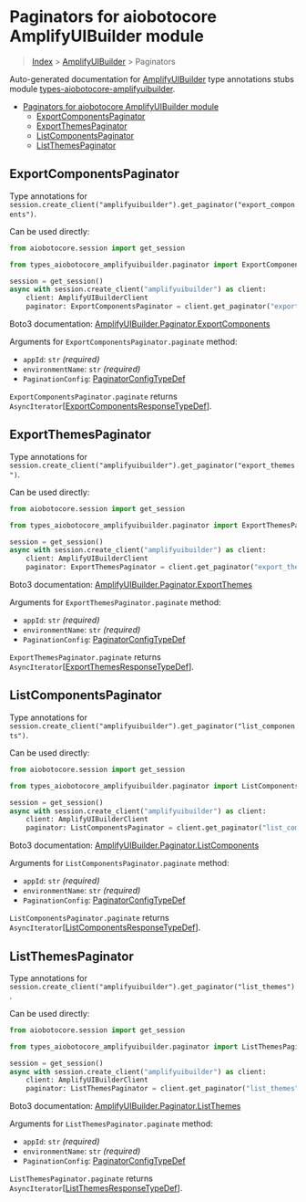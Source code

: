 <a id="paginators-for-aiobotocore-amplifyuibuilder-module"></a>

# Paginators for aiobotocore AmplifyUIBuilder module

> [Index](../README.md) > [AmplifyUIBuilder](./README.md) > Paginators

Auto-generated documentation for
[AmplifyUIBuilder](https://boto3.amazonaws.com/v1/documentation/api/latest/reference/services/amplifyuibuilder.html#AmplifyUIBuilder)
type annotations stubs module
[types-aiobotocore-amplifyuibuilder](https://pypi.org/project/types-aiobotocore-amplifyuibuilder/).

- [Paginators for aiobotocore AmplifyUIBuilder module](#paginators-for-aiobotocore-amplifyuibuilder-module)
  - [ExportComponentsPaginator](#exportcomponentspaginator)
  - [ExportThemesPaginator](#exportthemespaginator)
  - [ListComponentsPaginator](#listcomponentspaginator)
  - [ListThemesPaginator](#listthemespaginator)

<a id="exportcomponentspaginator"></a>

## ExportComponentsPaginator

Type annotations for
`session.create_client("amplifyuibuilder").get_paginator("export_components")`.

Can be used directly:

```python
from aiobotocore.session import get_session

from types_aiobotocore_amplifyuibuilder.paginator import ExportComponentsPaginator

session = get_session()
async with session.create_client("amplifyuibuilder") as client:
    client: AmplifyUIBuilderClient
    paginator: ExportComponentsPaginator = client.get_paginator("export_components")
```

Boto3 documentation:
[AmplifyUIBuilder.Paginator.ExportComponents](https://boto3.amazonaws.com/v1/documentation/api/latest/reference/services/amplifyuibuilder.html#AmplifyUIBuilder.Paginator.ExportComponents)

Arguments for `ExportComponentsPaginator.paginate` method:

- `appId`: `str` *(required)*
- `environmentName`: `str` *(required)*
- `PaginationConfig`:
  [PaginatorConfigTypeDef](./type_defs.md#paginatorconfigtypedef)

`ExportComponentsPaginator.paginate` returns
`AsyncIterator`\[[ExportComponentsResponseTypeDef](./type_defs.md#exportcomponentsresponsetypedef)\].

<a id="exportthemespaginator"></a>

## ExportThemesPaginator

Type annotations for
`session.create_client("amplifyuibuilder").get_paginator("export_themes")`.

Can be used directly:

```python
from aiobotocore.session import get_session

from types_aiobotocore_amplifyuibuilder.paginator import ExportThemesPaginator

session = get_session()
async with session.create_client("amplifyuibuilder") as client:
    client: AmplifyUIBuilderClient
    paginator: ExportThemesPaginator = client.get_paginator("export_themes")
```

Boto3 documentation:
[AmplifyUIBuilder.Paginator.ExportThemes](https://boto3.amazonaws.com/v1/documentation/api/latest/reference/services/amplifyuibuilder.html#AmplifyUIBuilder.Paginator.ExportThemes)

Arguments for `ExportThemesPaginator.paginate` method:

- `appId`: `str` *(required)*
- `environmentName`: `str` *(required)*
- `PaginationConfig`:
  [PaginatorConfigTypeDef](./type_defs.md#paginatorconfigtypedef)

`ExportThemesPaginator.paginate` returns
`AsyncIterator`\[[ExportThemesResponseTypeDef](./type_defs.md#exportthemesresponsetypedef)\].

<a id="listcomponentspaginator"></a>

## ListComponentsPaginator

Type annotations for
`session.create_client("amplifyuibuilder").get_paginator("list_components")`.

Can be used directly:

```python
from aiobotocore.session import get_session

from types_aiobotocore_amplifyuibuilder.paginator import ListComponentsPaginator

session = get_session()
async with session.create_client("amplifyuibuilder") as client:
    client: AmplifyUIBuilderClient
    paginator: ListComponentsPaginator = client.get_paginator("list_components")
```

Boto3 documentation:
[AmplifyUIBuilder.Paginator.ListComponents](https://boto3.amazonaws.com/v1/documentation/api/latest/reference/services/amplifyuibuilder.html#AmplifyUIBuilder.Paginator.ListComponents)

Arguments for `ListComponentsPaginator.paginate` method:

- `appId`: `str` *(required)*
- `environmentName`: `str` *(required)*
- `PaginationConfig`:
  [PaginatorConfigTypeDef](./type_defs.md#paginatorconfigtypedef)

`ListComponentsPaginator.paginate` returns
`AsyncIterator`\[[ListComponentsResponseTypeDef](./type_defs.md#listcomponentsresponsetypedef)\].

<a id="listthemespaginator"></a>

## ListThemesPaginator

Type annotations for
`session.create_client("amplifyuibuilder").get_paginator("list_themes")`.

Can be used directly:

```python
from aiobotocore.session import get_session

from types_aiobotocore_amplifyuibuilder.paginator import ListThemesPaginator

session = get_session()
async with session.create_client("amplifyuibuilder") as client:
    client: AmplifyUIBuilderClient
    paginator: ListThemesPaginator = client.get_paginator("list_themes")
```

Boto3 documentation:
[AmplifyUIBuilder.Paginator.ListThemes](https://boto3.amazonaws.com/v1/documentation/api/latest/reference/services/amplifyuibuilder.html#AmplifyUIBuilder.Paginator.ListThemes)

Arguments for `ListThemesPaginator.paginate` method:

- `appId`: `str` *(required)*
- `environmentName`: `str` *(required)*
- `PaginationConfig`:
  [PaginatorConfigTypeDef](./type_defs.md#paginatorconfigtypedef)

`ListThemesPaginator.paginate` returns
`AsyncIterator`\[[ListThemesResponseTypeDef](./type_defs.md#listthemesresponsetypedef)\].
